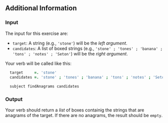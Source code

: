 ## Additional Information

### Input

The input for this exercise are:

- `target`: A string (e.g., `'stone'`) will be the _left argument_.
- `candidates`: A list of boxed strings (e.g., `'stone' ; 'tones' ; 'banana' ; 'tons' ; 'notes' ; 'Seton'`) will be the _right argument_.

Your verb will be called like this:

```j
  target     =. 'stone'
  candidates =. 'stone' ; 'tones' ; 'banana' ; 'tons' ; 'notes' ; 'Seton'
  
  subject findAnagrams candidates
```

### Output

Your verb should return a _list_ of boxes containig the strings that are anagrams of the target. If there are no anagrams, the result should be `empty`.

